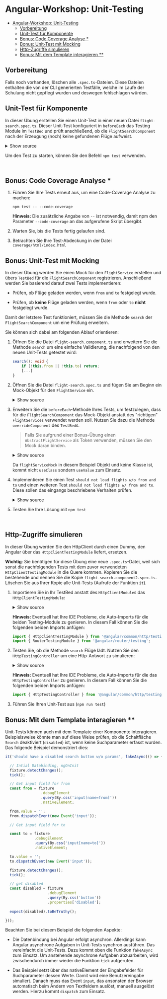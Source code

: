 # Angular-Workshop: Unit-Testing

- [Angular-Workshop: Unit-Testing](#angular-workshop-unit-testing)
  - [Vorbereitung](#vorbereitung)
  - [Unit-Test für Komponente](#unit-test-für-komponente)
  - [Bonus: Code Coverage Analyse *](#bonus-code-coverage-analyse-)
  - [Bonus: Unit-Test mit Mocking](#bonus-unit-test-mit-mocking)
  - [Http-Zugriffe simulieren](#http-zugriffe-simulieren)
  - [Bonus: Mit dem Template interagieren **](#bonus-mit-dem-template-interagieren-)

## Vorbereitung

Falls noch vorhanden, löschen alle ``.spec.ts``-Dateien. Diese Dateien enthalten die von der CLI generierten Testfälle, welche im Laufe der Schulung nicht gepflegt wurden und deswegen fehlschlagen würden.

## Unit-Test für Komponente

In dieser Übung erstellen Sie einen Unit-Test in einer neuen Datei ``flight-search.spec.ts``. Dieser Unit-Test konfiguriert in ``beforeEach`` das Testing Module im ``TestBed`` und prüft anschließend, ob die ``FlightSearchComponent`` nach der Erzeugung (noch) keine gefundenen Flüge aufweist.

<details>
<summary>Show source</summary>
<p>

```typescript
describe('flight-search.component', () => {

    beforeEach(async(() => {

        TestBed.configureTestingModule({
            imports: [
                HttpClientModule, 
                RouterTestingModule, 
                FlightBookingModule
            ],
            providers: [
               // Fügen Sie hier eventuelle Provider aus
               // Ihrer app.module.ts ein (falls vorhanden)
            ]
        }).compileComponents();

    }));

    it('should not have any flights loaded initially', () => 
        expect(component.flights.length).toBe(0);
    });

});
```

</p>
</details>

Um den Test zu starten, können Sie den Befehl ``npm test`` verwenden.
 

 
##    Bonus: Code Coverage Analyse *

1. Führen Sie Ihre Tests erneut aus, um eine Code-Coverage Analyse zu machen: 

    ```
    npm test -- --code-coverage
    ```

    **Hinweis:** Die zusätzliche Angabe von ``--`` ist notwendig, damit npm den Parameter ``--code-coverage`` an das aufgerufene Skript übergibt.

2.    Warten Sie, bis die Tests fertig gelaufen sind. 

3.    Betrachten Sie Ihre Test-Abdeckung in der Datei ``coverage/html/index.html``

## Bonus: Unit-Test mit Mocking

In dieser Übung werden Sie einen Mock für den ``FlightService`` erstellen und übers ``TestBed`` für die ``FlightSearchComponent`` registrieren. Anschließend werden Sie basierend darauf zwei Tests implementieren:

- Prüfen, ob Flüge geladen werden, wenn ``from`` und ``to`` festgelegt wurde.

- Prüfen, ob **keine** Flüge geladen werden, wenn ``from`` oder ``to`` **nicht** festgelegt wurde.

Damit der letztere Test funktioniert, müssen Sie die Methode ``search`` der ``FlightSearchComponent`` um eine Prüfung erweitern.

Sie können sich dabei am folgenden Ablauf orientieren:

1. Öffnen Sie die Datei ``flight-search.component.ts`` und erweitern Sie die Methode ``search`` um eine einfache Validierung, die nachfolgend von den neuen Unit-Tests getestet wird:

    ```TypeScript
    search(): void {
        if (!this.from || !this.to) return;
        [...]
    }
    ```

2. Öffnen Sie die Datei ``flight-search.spec.ts`` und fügen Sie am Beginn ein Mock-Objekt für den ``FlightService`` ein.

    <details>
    <summary>Show source</summary>
    <p>

    ```TypeScript
    const result = [
        { id: 17, from: 'Graz', to: 'Hamburg', date: 'now', delayed: true},
        { id: 18, from: 'Vienna', to: 'Barcelona', date: 'now', delayed: true },
        { id: 19, from: 'Frankfurt', to: 'Salzburg', date: 'now', delayed: true },
    ];

    const flightServiceMock = {
        find(from: string, to: string): Observable<Flight[]> {
            return of(result);
        },
        // Die nachfolgenden beiden Member werden nur in bestimmten
        // Scenarien benötigt
        flights: [],
        load(from: string, to: string): void {
            this.find(from, to).subscribe(f => { this.flights = f; })
        }
    }

    describe('flight-search.component', () => { 
        […] 
    });
    ```

    </p>
    </details>

3. Erweitern Sie die ``beforeEach``-Methode Ihres Tests, um festzulegen, dass für die ``FlightSearchComponent`` das Mock-Objekt anstatt des "richtigen" ``FlightServices`` verwendet werden soll. Nutzen Sie dazu die Methode ``overrideComponent`` des ``TestBed``s.

    > Falls Sie aufgrund einer Bonus-Übung einen ``AbstractFlightService`` als Token verwenden, müssen Sie den Mock daran binden.

    <details>
    <summary>Show source</summary>
    <p>
    
    ```TypeScript
    describe('flight-search.component', () => {

        beforeEach(async(() => {

            TestBed.configureTestingModule({
                imports: [HttpClientModule, FlightBookingModule],
                providers: [
                    […]
                ]
            })
            .overrideComponent(FlightSearchComponent, {
                set: {
                    providers: [
                        {
                            provide: FlightService,
                            useValue: flightServiceMock
                            // bzw. provide: AbstractFlightService
                            // je nach ihrem Vorgehen
                        }
                    ]
                }
            }).compileComponents();

        }));

        […]
    });    
    ```
    
    </p>
    </details>

    Da ``flightServiceMock`` in diesem Beispiel Objekt und keine Klasse ist, kommt nicht ``useClass`` sondern ``useValue`` zum Einsatz.

4. Implementieren Sie einen Test ``should not load flights w/o from and to`` und einen weiteren Test ``should not load flights w/ from and to``. Diese sollen das eingangs beschriebene Verhalten prüfen.

    <details>
    <summary>Show source</summary>
    <p>

    ```TypeScript
    describe('flight-search.component', () => {

        […]

        it('should not load flights w/o from and to', () => {
            component.from = '';
            component.to = '';
            component.search();

            expect(component.flights.length).toBe(0);

        });

        it('should not load flights w/ from and to', () => {
            component.from = 'Hamburg';
            component.to = 'Graz';
            component.search();

            expect(component.flights.length).toBe(3);
        });
    });
    ```

    </p>
    </details>

5. Testen Sie Ihre Lösung mit ``npm test``

 

## Http-Zugriffe simulieren

In dieser Übung werden Sie den HttpClient durch einen Dummy, den Angular über das ``HttpClientTestingModule`` liefert, ersetzen.

**Wichtig**: Sie benötigen für diese Übung eine neue ``.spec.ts``-Datei, weil sich sonst die nachfolgenden Tests mit dem zuvor verwendeten ``HttpClientTestingModule`` in die Quere kommen. Kopieren Sie die bestehende und nennen Sie die Kopie ``flight-search.component2.spec.ts``. Löschen Sie aus Ihrer Kopie alle Unit-Tests (Aufrufe der Funktion ``it``).


1. Importieren Sie in Ihr TestBed anstatt des ``HttpClientModule``s das ``HttpClientTestingModule``:

    <details>
    <summary>Show source</summary>
    <p>

    ```typescript
    beforeEach(async(() => {

        TestBed.configureTestingModule({
            imports: [
                HttpClientTestingModule, 
                RouterTestingModule, 
                FlightBookingModule
            ],
            [...]
        }).compileComponents();

    }));
    ```
    </p>
    </details>

    **Hinweis:** Eventuell hat Ihre IDE Probleme, die Auto-Imports für die beiden Testing-Module zu genieren. In diesem Fall können Sie die folgenden beiden Imports anfügen:

    ```typescript
    import { HttpClientTestingModule } from '@angular/common/http/testing';
    import { RouterTestingModule } from '@angular/router/testing';
    ``` 

1. Testen Sie, ob die Methode ``search`` Flüge lädt. Nutzen Sie den ``HttpTestingController`` um eine Http-Antwort zu simulieren:

    <details>
    <summary>Show source</summary>
    <p>

    ```typescript
    it('should load flights when user entered from and to', () => {
        component.from = 'Graz';
        component.to = 'Hamburg';
        component.search();

        const httpTestingController = TestBed.inject(HttpTestingController);

        const req = httpTestingController.expectOne('http://www.angular.at/api/flight?from=Graz&to=Hamburg');
        // req.request.method === 'GET'
        
        req.flush([{ id: 22, from: 'Graz', to: 'Hamburg', date: ''}]);

        expect(component.flights.length).toBe(1);

    });

    ```
    </p>
    </details>

    **Hinweis:** Eventuell hat Ihre IDE Probleme, die Auto-Imports für die das ``HttpTestingController`` zu genieren. In diesem Fall können Sie die folgenden beiden Imports anfügen:

    ```typescript
    import { HttpTestingController } from '@angular/common/http/testing';

    ``` 

2. Führen Sie Ihren Unit-Test aus (``npm run test``)

## Bonus: Mit dem Template interagieren **

Unit-Tests können auch mit dem Template einer Komponente interagieren. Beispielsweise könnte man auf diese Weise prüfen, ob die Schaltfläche ``Search`` deaktiviert (``disabled``) ist, wenn keine Suchparameter erfasst wurden. Das folgende Beispiel demonstriert dies:

```TypeScript
it('should have a disabled search button w/o params', fakeAsync(() => {

  // Intial Databinding, ngOnInit
  fixture.detectChanges();
  tick();

  // Get input field for from
  const from = fixture
                .debugElement
                .query(By.css('input[name=from]'))
                .nativeElement;

  from.value = '';
  from.dispatchEvent(new Event('input'));

  // Get input field for to

  const to = fixture
             .debugElement
             .query(By.css('input[name=to]'))
             .nativeElement;

  to.value = '';
  to.dispatchEvent(new Event('input'));

  fixture.detectChanges();
  tick();

  // get disabled
  const disabled = fixture
                   .debugElement
                   .query(By.css('button'))
                   .properties['disabled'];
  
  expect(disabled).toBeTruthy();

}));
```

Beachten Sie bei diesem Beispiel die folgenden Aspekte:
- Die Datenbindung bei Angular erfolgt asynchron. Allerdings kann Angular asynchrone Aufgaben in Unit-Tests synchron ausführen. Das vereinfacht die Unit-Tests. Dazu kommt oben die Funktion ``fakeAsync`` zum Einsatz. Um anstehende asynchrone Aufgaben abzuarbeiten, wird zwischendurch immer wieder die Funktion ``tick`` aufgerufen.

- Das Beispiel setzt über das nativeElement der Eingabefelder für Suchparameter dessen Werte. Damit wird eine Benutzereingabe simuliert. Danach muss das Event ``input``, das ansonsten der Browser automatisch beim Ändern von Textfeldern auslöst, manuell ausgelöst werden. Hierzu kommt ``dispatch`` zum Einsatz.
